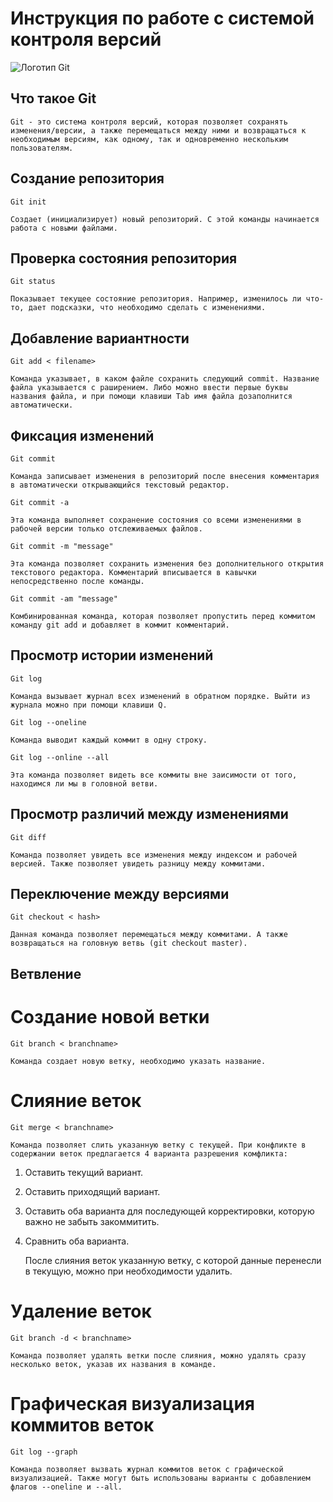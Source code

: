 # **Инструкция по работе с системой контроля версий**

![Логотип Git](Git.jpg)

## Что такое Git
    Git - это система контроля версий, которая позволяет сохранять изменения/версии, а также перемещаться между ними и возвращаться к необходимым версиям, как одному, так и одновременно нескольким пользователям.

## Создание репозитория 
    
    Git init
    
    Создает (инициализирует) новый репозиторий. С этой команды начинается работа с новыми файлами.

## Проверка состояния репозитория

    Git status
    
    Показывает текущее состояние репозитория. Например, изменилось ли что-то, дает подсказки, что необходимо сделать с изменениями.

## Добавление вариантности

    Git add < filename>
    
    Команда указывает, в каком файле сохранить следующий commit. Название файла указывается с раширением. Либо можно ввести первые буквы названия файла, и при помощи клавиши Tab имя файла дозаполнится автоматически.

## Фиксация изменений

    Git commit
    
    Команда записывает изменения в репозиторий после внесения комментария в автоматически открывающийся текстовый редактор.

    Git commit -a
    
    Эта команда выполняет сохранение состояния со всеми изменениями в рабочей версии только отслеживаемых файлов.

    Git commit -m "message"
    
    Эта команда позволяет сохранить изменения без дополнительного открытия текстового редактора. Комментарий вписывается в кавычки непосредственно после команды.

    Git commit -am "message"
    
    Комбинированная команда, которая позволяет пропустить перед коммитом команду git add и добавляет в коммит комментарий.  

## Просмотр истории изменений

    Git log
    
    Команда вызывает журнал всех изменений в обратном порядке. Выйти из журнала можно при помощи клавиши Q.

    Git log --oneline
    
    Команда выводит каждый коммит в одну строку.

    Git log --online --all
    
    Эта команда позволяет видеть все коммиты вне заисимости от того, находимся ли мы в головной ветви.

## Просмотр различий между изменениями
    
    Git diff
    
    Команда позволяет увидеть все изменения между индексом и рабочей версией. Также позволяет увидеть разницу между коммитами.

## Переключение между версиями

    Git checkout < hash>
    
    Данная команда позволяет перемещаться между коммитами. А также возвращаться на головную ветвь (git checkout master).

## **Ветвление**

 # Создание новой ветки

    Git branch < branchname>

    Команда создает новую ветку, необходимо указать название.

 # Слияние веток

    Git merge < branchname>

    Команда позволяет слить указанную ветку с текущей. При конфликте в содержании веток предлагается 4 варианта разрешения комфликта:

1. Оставить текущий вариант.
2. Оставить приходящий вариант.
3. Оставить оба варианта для последующей корректировки, которую важно не забыть закоммитить.
4. Сравнить оба варианта.

    После слияния веток указанную ветку, с которой данные перенесли в текущую, можно при необходимости удалить.

 # Удаление веток

    Git branch -d < branchname>

    Команда позволяет удалять ветки после слияния, можно удалять сразу несколько веток, указав их названия в команде.

 # Графическая визуализация коммитов веток 
 
    Git log --graph

    Команда позволяет вызвать журнал коммитов веток с графической визуализацией. Также могут быть использованы варианты с добавлением флагов --oneline и --all.